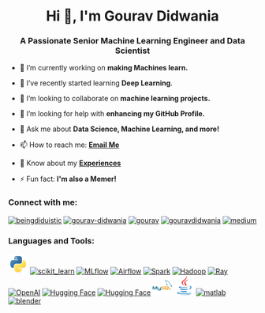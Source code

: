 <h1 align="center">Hi 👋, I'm Gourav Didwania</h1>
<h3 align="center">A Passionate Senior Machine Learning Engineer and Data Scientist</h3>

- 🔭 I’m currently working on **making Machines learn.**

- 🌱 I’ve recently started learning **Deep Learning**.

- 👯 I’m looking to collaborate on **machine learning projects.**

- 🤝 I’m looking for help with **enhancing my GitHub Profile.**

- 💬 Ask me about **Data Science, Machine Learning, and more!**

- 📫 How to reach me: **[Email Me](mailto:gouravdidwania@yahoo.com)**

- 📄 Know about my **[Experiences](https://www.linkedin.com/in/gourav-didwania/)**

- ⚡ Fun fact: **I'm also a Memer!**

<h3 align="left">Connect with me:</h3>
<p align="left">
<a href="https://twitter.com/beingdiduistic" target="blank"><img align="center" src="https://raw.githubusercontent.com/rahuldkjain/github-profile-readme-generator/master/src/images/icons/Social/twitter.svg" alt="beingdiduistic" height="30" width="40" /></a>
<a href="https://linkedin.com/in/gourav-didwania" target="blank"><img align="center" src="https://raw.githubusercontent.com/rahuldkjain/github-profile-readme-generator/master/src/images/icons/Social/linked-in-alt.svg" alt="gourav-didwania" height="30" width="40" /></a>
<a href="https://fb.com/gourav" target="blank"><img align="center" src="https://raw.githubusercontent.com/rahuldkjain/github-profile-readme-generator/master/src/images/icons/Social/facebook.svg" alt="gourav" height="30" width="40" /></a>
<a href="https://instagram.com/gouravdidwania" target="blank"><img align="center" src="https://raw.githubusercontent.com/rahuldkjain/github-profile-readme-generator/master/src/images/icons/Social/instagram.svg" alt="gouravdidwania" height="30" width="40" /></a>
<a href="https://medium.com/@gourav.didwania" target="blank"><img align="center" src="https://cdn.jsdelivr.net/npm/simple-icons@v3/icons/medium.svg" alt="medium" height="30" width="40" /></a>
</p>

<h3 align="left">Languages and Tools:</h3>
<p align="left">
  <a href="https://www.python.org" target="_blank"><img src="https://raw.githubusercontent.com/devicons/devicon/master/icons/python/python-original.svg" alt="python" width="40" height="40" /></a>
  <a href="https://scikit-learn.org/" target="_blank"><img src="https://upload.wikimedia.org/wikipedia/commons/0/05/Scikit_learn_logo_small.svg" alt="scikit_learn" width="40" height="40" /></a>
  <a href="https://mlflow.org/" target="_blank"><img src="https://mlflow.org/images/logo.svg" alt="MLflow" width="40" height="40"/></a>
  <a href="https://airflow.apache.org/" target="_blank"><img src="https://airflow.apache.org/images/logos/icon-60.png" alt="Airflow" width="40" height="40"/></a>
  <a href="https://spark.apache.org/" target="_blank"><img src="https://w7.pngwing.com/pngs/1/687/png-transparent-apache-spark-apache-http-server-scala-apache-software-foundation-data-processing-others-miscellaneous-text-orange.png" alt="Spark" width="40" height="40"/></a>
  <a href="https://hadoop.apache.org/" target="_blank"><img src="https://upload.wikimedia.org/wikipedia/commons/0/0e/Hadoop_logo.svg" alt="Hadoop" width="40" height="40"/></a>
  <a href="https://www.ray.io/" target="_blank"><img src="https://tooldirectory.ai/_next/image?url=https%3A%2F%2Fstriking-kindness-e0d93214bb.media.strapiapp.com%2FRay_Logo_1fa8ec5a43.png&w=3840&q=72" alt="Ray" width="40" height="40"/></a>
  <a href="https://openai.com/" target="_blank"><img src="https://static.vecteezy.com/system/resources/previews/021/059/827/non_2x/chatgpt-logo-chat-gpt-icon-on-white-background-free-vector.jpg" alt="OpenAI" width="40" height="40"/></a>
  <a href="https://huggingface.co/" target="_blank"><img src="https://huggingface.co/front/assets/huggingface_logo-noborder.svg" alt="Hugging Face" width="40" height="40"/></a>
  <a href="https://huggingface.co/" target="_blank"><img src="https://huggingface.co/front/assets/huggingface_logo-noborder.svg" alt="Hugging Face" width="40" height="40"/></a>
  <a href="https://www.mysql.com/" target="_blank"><img src="https://raw.githubusercontent.com/devicons/devicon/master/icons/mysql/mysql-original-wordmark.svg" alt="mysql" width="40" height="40"/></a>
  <a href="https://www.java.com" target="_blank"><img src="https://raw.githubusercontent.com/devicons/devicon/master/icons/java/java-original.svg" alt="java" width="40" height="40"/></a>
  <a href="https://www.mathworks.com/" target="_blank"><img src="https://upload.wikimedia.org/wikipedia/commons/2/21/Matlab_Logo.png" alt="matlab" width="40" height="40"/></a>
  <a href="https://www.blender.org/" target="_blank"><img src="https://download.blender.org/branding/community/blender_community_badge_white.svg" alt="blender" width="40" height="40"/></a>
</p>

